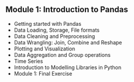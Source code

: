 <h2>Module 1: Introduction to Pandas</h2>
<ul>
<li>
    Getting started with Pandas
</li>

<li>
    Data Loading, Storage, File formats
</li>

<li>
    Data Cleaning and Preprocessing
</li>

<li>
    Data Wrangling: Join, Combine and Reshape
</li>

<li>
    Plotting and Visualization
</li>

<li>
    Data Aggregation and Group operations
</li>

<li>
    Time Series
</li>

<li>
    Introduction to Modelling Libraries in Python
</li>

<li>
 Module 1: Final Exercise
    
</li>
<ul>
